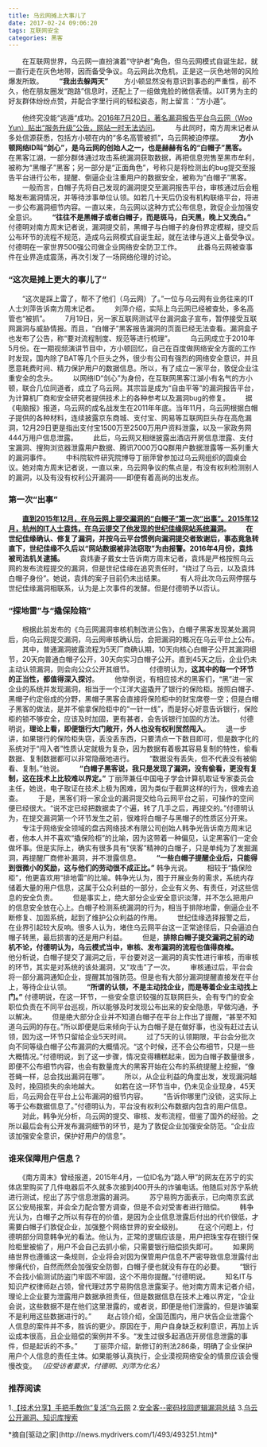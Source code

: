 ```yaml
---
title: 乌云网摊上大事儿了
date: 2017-02-24 09:06:20
tags: 互联网安全
categories: 黑客
---
```


　　在互联网世界，乌云网一直扮演着“守护者”角色，但乌云网模式自诞生起，就一直行走在灰色地带，因而备受争议。乌云网此次危机，正是这一灰色地带的风险爆发所致。
　　**“我出去躲两天”**
　　方小顿显然没有意识到事态的严重性，前不久，他在朋友圈发“跑路”信息时，还配上了一组做鬼脸的微信表情。以IT男为主的好友群体纷纷点赞，并配合字里行间的轻松姿态，附上留言：“方小遁”。
    
<!--more-->

　　他终究没能“逃遁“成功。[2016年7月20日，著名漏洞报告平台乌云网（Woo Yun）贴出“服务升级”公告，网站一时无法访问](https://www.zhihu.com/question/47775182)。
　　与此同时，南方周末记者从多处信源获悉，包括方小顿在内的“多名高管被抓”，乌云网被迫停摆。
　　**方小顿网络ID叫“剑心”，是乌云网的创始人之一，也是赫赫有名的“白帽子”黑客。**
　　在黑客江湖，一部分群体通过攻击系统漏洞获取数据，再把信息兜售至黑市牟利，被称为“黑帽子”黑客；另一部分是“正面角色”，号称只是将检测出的bug提交至报告平台进行公布，提醒、倒逼企业注重用户的数据安全，被称为“白帽子”黑客。
　　一般而言，白帽子先将自己发现的漏洞提交至漏洞报告平台，审核通过后会粗略发布漏洞情况，并等待涉事单位认领。如若几十天后仍没有机构联络平台，将进一步公布漏洞细节内容。一直以来，乌云网以这种方式公布信息，敦促企业加强安全意识。
　　**“往往不是黑帽子或者白帽子，而是斑马，白天黑，晚上又洗白。”** 付德明对南方周末记者说，漏洞提交前，黑帽子与白帽子的身份界定模糊，提交后公布环节的流程不规范，造成乌云网模式自诞生起，就在法律与道义上备受争议。付德明在一家世界500强公司做企业网络安全防卫工作。
　　此番乌云网被查事件在业界造成震荡，再次引发了一场网络伦理的讨论。

### “这次是摊上更大的事儿了”
　　“这次是踩上雷了，帮不了他们（乌云网）了。”一位与乌云网有业务往来的IT人士刘萍告诉南方周末记者。
　　刘萍介绍，实际上乌云网已经被查处，多名高管也“被抓”。
　　7月19日，另一家互联网测试平台漏洞盒子宣布，暂停接受互联网漏洞与威胁情报。而且，“白帽子”黑客报告漏洞的页面已经无法查看。漏洞盒子也发布了公告，称“要对流程制度、规范等进行梳理”。
　　乌云网成立于2010年5月份。在一期视频演讲节目中，方小顿回忆，自己在百度做网络安全方面的工作时发现，国内除了BAT等几个巨头之外，很少有公司有强烈的网络安全意识，并且愿意耗费时间、精力保护用户的数据信息。所以，有了成立一家平台，敦促企业注重安全的念头。
　　以网络ID“剑心”为身份，在互联网黑客江湖小有名气的方小顿，联合几位同道者，成立了乌云网。其宗旨是成为“自由平等”的漏洞报告平台，为计算机厂商和安全研究者提供技术上的各种参考以及漏洞bug的修复。
　　据《电脑报》报道，乌云网的成名战发生在2011年年底。当年11月，乌云网根据白帽子提供的各种材料，连续披露京东商城、支付宝、网易等互联网巨头存在高危漏洞，12月29日更是指出支付宝1500万至2500万用户资料泄露，以及一家政务网444万用户信息泄露。
　　此后，乌云网又相继披露出酒店开房信息泄露、支付宝漏洞、搜狗浏览器泄露用户数据、腾讯7000万QQ群用户数据泄露等一系列重大的漏洞事件。
　　中科院软件研究院博导丁丽萍曾参加过乌云网组织的圆桌会议。她对南方周末记者说，一直以来，乌云网争议的焦点是，有没有权利检测别人的漏洞，以及有没有权利公开漏洞——即便有着高尚的出发点。
### 第一次“出事”
　　**[直到2015年12月，在乌云网上提交漏洞的“白帽子”第一次“出事”。2015年12月，杭州的IT人士袁炜，在乌云提交了他发现的世纪佳缘网站系统漏洞](https://www.zhihu.com/question/47775182)。
　　在世纪佳缘确认、修复了漏洞，并按乌云平台惯例向漏洞提交者致谢后，事态竟急转直下，世纪佳缘不久后以“网站数据被非法窃取”为由报警。2016年4月份，袁炜被司法机关逮捕。**
　　袁炜妻子戴女士告诉南方周末记者，袁炜是严格按照乌云网的发布流程提交的漏洞，但是世纪佳缘在追究责任时，“绕过了乌云，以及袁炜白帽子身份”。她说，袁炜的案子目前仍未出结果。
　　有人将此次乌云网停摆与世纪佳缘漏洞相联系，认为是上次事件的发酵。但是付德明予以否认。

### “探地雷”与“撬保险箱”
　　根据此前发布的《乌云网漏洞审核机制改进公告》，白帽子黑客发现某处漏洞后，向乌云网提交漏洞，乌云网审核确认后，会把漏洞的概况在乌云平台上公布。
　　其中，普通漏洞披露流程为5天厂商确认期，10天向核心白帽子公开其漏洞细节，20天向普通白帽子公开，30天向实习白帽子公开。直到45天之后，企业仍未主动认领漏洞，则会向公众公开其细节。
　　付德明认为，**这其中的每一个环节的正当性，都值得深入探讨**。
　　他举例说，有相应技术的黑客们，“黑”进一家企业的系统并发现漏洞，相当于一个江洋大盗撬开了银行的保险柜。按照白帽子、黑帽子约定俗成的分野，黑帽子黑客会直接将保险柜中的财宝席卷一空；但是白帽子黑客的做法，是并不偷拿保险柜中的“一针一线”，而是好心好意告诉银行，保险柜的锁不够安全，应该及时加固，更有甚者，会告诉银行加固的方法。
　　付德明说，**理论上看，即便银行大门敞开，外人也没有权利贸然闯入**。
　　退一步讲，如果银行的保险柜失窃，丢没丢东西，只要清点一下数目即可，但是数字化的系统对于“闯入者”性质认定就极为复杂，因为数据有着极其容易复制的特性，偷看数据、复制数据都可以非常隐蔽地进行。
　　“数据没有丢失，但不代表没有被偷看、复制。”他说。
　　**“白帽子黑客说，我只是发现了漏洞，没有偷看，更没有复制，这在技术上比较难以界定。”** 丁丽萍兼任中国电子学会计算机取证专家委员会主任，她说，电子取证在技术上极为困难，因为类似于截屏这样的行为，很难去追查。
　　于是，黑客们将一家企业的漏洞提交给乌云网平台之前，可操作的空间便已经很大。“说不定已经把数据卖了个遍，转了几手之后，再提交的。”付德明认为，在提交漏洞第一个环节发生之前，很难将白帽子与黑帽子的性质区分开来。
　　专注于网络安全领域的盘古网络技术有限公司创始人韩争光告诉南方周末记者，他本人并不喜欢“撬保险柜”的比喻，因为这带着一种偏见，认定黑客们一定会做坏事。但是实际上，确实有很多具有“侠客”精神的白帽子，只是单纯为了发掘漏洞，再提醒厂商修补漏洞，并不泄露信息。
　　**“一些白帽子提醒企业后，只能得到很微小的奖励，这与他们的劳动很不成正比。”** 韩争光说。
　　相较于“撬保险柜”，他更喜欢用“排地雷”的比喻。韩争光认为，囿于开展业务的需求，系统内存储着大量的用户信息，这属于公众利益的一部分，企业有义务、有责任，对这些信息的安全负责。
　　但是事实上，绝大部分企业安全意识淡薄，并不怎么把用户的信息安全放在心上。白帽子检测系统漏洞的行为，相当于排除地雷，倒逼企业不断修复、加固系统，起到了维护公众利益的作用。
　　世纪佳缘选择报警之后，在业界引起较大反响。很多人认为，堵住乌云网平台这一正常途径后，只会逼迫白帽子转黑，最后损害的还是用户利益。
　　但是，**排除白帽子提交漏洞之前的动机不论，付德明认为，乌云模式当中，审核、发布漏洞的流程也值得商榷。**
　　他分析说，白帽子提交了漏洞之后，平台要对这一漏洞的真实性进行审核，而审核的环节，其实是对系统的该处漏洞，又“攻击”了一次。
　　审核通过后，平台会将一部分漏洞通知企业，提醒其加强防范。但是也有大部分漏洞提醒直接发在平台上，等待企业认领。
　　**“所谓的认领，不是主动找企业，而是等着企业主动找上门。”** 付德明说，在这一环节，一些安全意识较强的互联网巨头，会有专门的安全职位负责在不同平台巡视，所以能够及时发现公布出来的安全隐患，早做沟通，予以解决。
　　但是绝大部分企业并不知道白帽子在平台上作出了提醒，“甚至不知道乌云网的存在。”所以即便是后来倾向于认为白帽子是在做好事，也没有赶过去认领，因为这一环节只留给企业5天时间。
　　过了5天的认领期限，平台会分批次向不同等级白帽子公布漏洞的大概情况。“这个时候，还不会公布细节，只是一些大概情况。”付德明说，到了这一步骤，情况变得糟糕起来，因为白帽子数量很多，即便不公布细节内容，也会有数量庞大的黑客开始在公布的系统提醒上挖掘，“像苍蝇一样，总会找出漏洞在哪”。
　　所以，从企业利益的角度出发，发现漏洞越及时，挽回损失的余地越大。
　　如若在这一环节当中，仍未见企业现身，45天后，乌云网会在平台上公布漏洞的细节内容。
　　“告诉你哪里门没锁，这实际上等于公布数据信息了。”付德明认为，平台没有权利公布数据内包含的用户信息。
　　对此，韩争光分析，乌云网的提交、审核、发布流程，借鉴了国外的经验。之所以最后会有公开发布漏洞细节的环节，是为了敦促企业加强安全防范。“企业应该加强安全意识，保护好用户的信息”。
### 谁来保障用户信息？
　　《南方周末》曾经报道，2015年4月，一位ID名为“路人甲”的网友在苏宁的实体店里购买了几件电器后不久就多次接到400开头的诈骗电话。他随后对苏宁系统进行测试，挖出了苏宁信息泄露的漏洞。
　　苏宁易购方面表示，已向南京玄武区公安局报案，并会全力配合警方调查，但是不会对受害者进行赔偿。
　　韩争光认为，白帽子之所以有存在的价值，是因为企业信息泄露后付出的代价很低，才需要白帽子们敦促企业，加强整个网络世界的安全级别。
　　在这个问题上，付德明部分同意韩争光的看法。他认为，正常的逻辑应该是，用户把珠宝存在银行保险柜里被偷了，用户不会自己去抓小偷，只需要银行赔偿损失即可。
　　如果网络世界也遵循这一条规则，企业将会对因为保管用户信息不严密导致信息泄露付出惨痛代价，自然而然会加强安全防御，白帽子便也就没有存在的必要。
　　“银行不会找小偷测试防盗门牢固不牢固，这个不用你提醒。”付德明说。
　　知名IT与知识产权律师赵占领，曾代理过苏宁易购信息泄露案子。他对南方周末记者介绍，理论上企业要为泄露用户数据承担责任，但是数据信息在技术上难以界定，“企业会说，这些数据不是在他们这里泄露的，或者说，即便是他们泄露的，但是诈骗案不是利用这些数据进行的。”
　　赵占领介绍，全国范围内，用户状告企业泄露个人信息的案件并不多，胜诉的更少。原因在于，用户自身缺乏权利意识，再加上诉讼成本很高，且企业赔偿的案例并不多。“发生过很多起酒店开房信息泄露的事件，但是起诉的不多。”
　　丁丽萍介绍，新修订的刑法286条，明确了企业保护用户个人信息的责任主体。如果能够认真执行，企业漠视网络安全的情景应该会慢慢改变。
   *（应受访者要求，付德明、刘萍为化名）*


### 推荐阅读
   1.[【技术分享】手把手教你“复活”乌云网](http://anquan.360.cn/learning/detail/3035.html)
   2.[安全客--密码找回逻辑漏洞总结](http://bobao.360.cn/learning/detail/287.html)
   3.[乌云公开漏洞、知识库搜索](https://github.com/hanc00l/wooyun_public)
<div class="text-right">*摘自[驱动之家](http://news.mydrivers.com/1/493/493251.htm)*</div>
